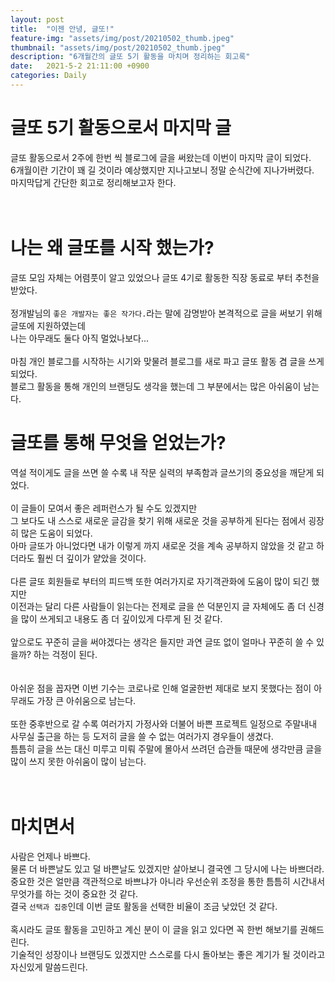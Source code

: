 ```yaml
---
layout: post
title:  "이젠 안녕, 글또!"
feature-img: "assets/img/post/20210502_thumb.jpeg"
thumbnail: "assets/img/post/20210502_thumb.jpeg"
description: "6개월간의 글또 5기 활동을 마치며 정리하는 회고록"
date:   2021-5-2 21:11:00 +0900
categories: Daily
---
```


# 글또 5기 활동으로서 마지막 글

글또 활동으로서 2주에 한번 씩 블로그에 글을 써왔는데 이번이 마지막 글이 되었다. <br/>
6개월이란 기간이 꽤 길 것이라 예상했지만 지나고보니 정말 순식간에 지나가버렸다. <br/>
마지막답게 간단한 회고로 정리해보고자 한다.<br/>
<br/><br/>

# 나는 왜 글또를 시작 했는가?

글또 모임 자체는 어렴풋이 알고 있었으나 글또 4기로 활동한 직장 동료로 부터 추천을 받았다.<br/>
<br/>
정개발님의 `좋은 개발자는 좋은 작가다.`라는 말에 감명받아 본격적으로 글을 써보기 위해 글또에 지원하였는데 <br/>
나는 아무래도 둘다 아직 멀었나보다...<br/>
<br/>
마침 개인 블로그를 시작하는 시기와 맞물려 블로그를 새로 파고 글또 활동 겸 글을 쓰게 되었다.<br/>
블로그 활동을 통해 개인의 브랜딩도 생각을 했는데 그 부분에서는 많은 아쉬움이 남는다.<br/>

# 글또를 통해 무엇을 얻었는가?

역설 적이게도 글을 쓰면 쓸 수록 내 작문 실력의 부족함과 글쓰기의 중요성을 깨닫게 되었다.<br/>
<br/>
이 글들이 모여서 좋은 레퍼런스가 될 수도 있겠지만 <br/>
그 보다도 내 스스로 새로운 글감을 찾기 위해 새로운 것을 공부하게 된다는 점에서 굉장히 많은 도움이 되었다. <br/>
아마 글또가 아니었다면 내가 이렇게 까지 새로운 것을 계속 공부하지 않았을 것 같고 하더라도 훨씬 더 깊이가 얕았을 것이다.<br/>
<br/>
다른 글또 회원들로 부터의 피드백 또한 여러가지로 자기객관화에 도움이 많이 되긴 했지만 <br/>
이전과는 달리 다른 사람들이 읽는다는 전제로 글을 쓴 덕분인지 글 자체에도 좀 더 신경을 많이 쓰게되고 내용도 좀 더 깊이있게 다루게 된 것 같다.<br/>
<br/>
앞으로도 꾸준히 글을 써야겠다는 생각은 들지만 과연 글또 없이 얼마나 꾸준히 쓸 수 있을까? 하는 걱정이 된다.<br/>
<br/><br/>
아쉬운 점을 꼽자면 이번 기수는 코로나로 인해 얼굴한번 제대로 보지 못했다는 점이 아무래도 가장 큰 아쉬움으로 남는다. <br/>
<br/>
또한 중후반으로 갈 수록 여러가지 가정사와 더불어 바쁜 프로젝트 일정으로 주말내내 사무실 출근을 하는 등 도저히 글을 쓸 수 없는 여러가지 경우들이 생겼다. <br/>
틈틈히 글을 쓰는 대신 미루고 미뤄 주말에 몰아서 쓰려던 습관들 때문에 생각만큼 글을 많이 쓰지 못한 아쉬움이 많이 남는다.<br/>
<br/><br/>

# 마치면서 

사람은 언제나 바쁘다. <br/>
물론 더 바쁜날도 있고 덜 바쁜날도 있겠지만 살아보니 결국엔 그 당시에 나는 바쁘더라.<br/>
중요한 것은 얼만큼 객관적으로 바쁘냐가 아니라 우선순위 조정을 통한 틈틈히 시간내서 무엇가를 하는 것이 중요한 것 같다.<br/>
결국 `선택과 집중`인데 이번 글또 활동을 선택한 비율이 조금 낮았던 것 같다.<br/>
<br/>
혹시라도 글또 활동을 고민하고 계신 분이 이 글을 읽고 있다면 꼭 한번 해보기를 권해드린다. <br/>
기술적인 성장이나 브랜딩도 있겠지만 스스로를 다시 돌아보는 좋은 계기가 될 것이라고 자신있게 말씀드린다.<br/>

<br/><br/><br/>

